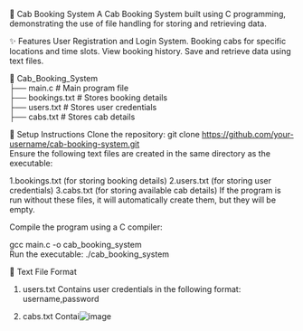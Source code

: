 🚖 Cab Booking System
A Cab Booking System built using C programming, demonstrating the use of file handling for storing and retrieving data.

✨ Features
User Registration and Login System.
Booking cabs for specific locations and time slots.
View booking history.
Save and retrieve data using text files.

📁 Cab_Booking_System  
├── main.c                 # Main program file  
├── bookings.txt           # Stores booking details  
├── users.txt              # Stores user credentials  
├── cabs.txt               # Stores cab details  

🔧 Setup Instructions
Clone the repository:
git clone https://github.com/your-username/cab-booking-system.git  
Ensure the following text files are created in the same directory as the executable:

1.bookings.txt (for storing booking details)
2.users.txt (for storing user credentials)
3.cabs.txt (for storing available cab details)
If the program is run without these files, it will automatically create them, but they will be empty.

Compile the program using a C compiler:

gcc main.c -o cab_booking_system  
Run the executable:
./cab_booking_system  

📝 Text File Format
1. users.txt
Contains user credentials in the following format:
username,password

3. cabs.txt
Contai![image](https://github.com/user-attachments/assets/9dae873d-9ab3-48af-83ca-750394b05993)
